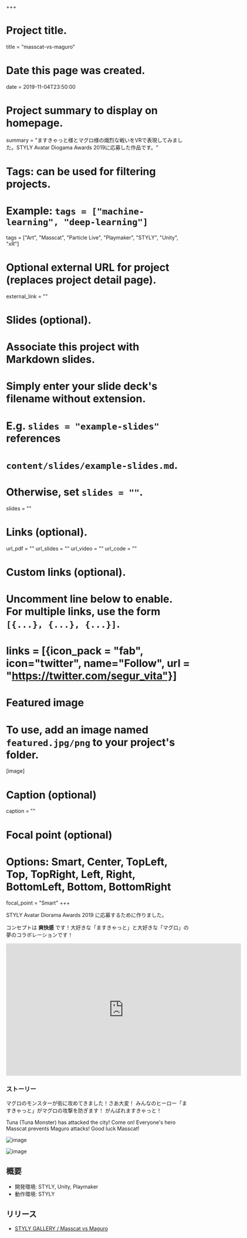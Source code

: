 +++
# Project title.
title = "masscat-vs-maguro"

# Date this page was created.
date = 2019-11-04T23:50:00

# Project summary to display on homepage.
summary = "ますきゃっと様とマグロ様の熾烈な戦いをVRで表現してみました。STYLY Avatar Diogama Awards 2019に応募した作品です。"

# Tags: can be used for filtering projects.
# Example: `tags = ["machine-learning", "deep-learning"]`
tags = ["Art", "Masscat", "Particle Live", "Playmaker", "STYLY", "Unity", "xR"]

# Optional external URL for project (replaces project detail page).
external_link = ""

# Slides (optional).
#   Associate this project with Markdown slides.
#   Simply enter your slide deck's filename without extension.
#   E.g. `slides = "example-slides"` references 
#   `content/slides/example-slides.md`.
#   Otherwise, set `slides = ""`.
slides = ""

# Links (optional).
url_pdf = ""
url_slides = ""
url_video = ""
url_code = ""

# Custom links (optional).
#   Uncomment line below to enable. For multiple links, use the form `[{...}, {...}, {...}]`.
# links = [{icon_pack = "fab", icon="twitter", name="Follow", url = "https://twitter.com/segur_vita"}]

# Featured image
# To use, add an image named `featured.jpg/png` to your project's folder. 
[image]
  # Caption (optional)
  caption = ""

  # Focal point (optional)
  # Options: Smart, Center, TopLeft, Top, TopRight, Left, Right, BottomLeft, Bottom, BottomRight
  focal_point = "Smart"
+++

STYLY Avatar Diorama Awards 2019 に応募するために作りました。

コンセプトは **爽快感** です！大好きな「ますきゃっと」と大好きな「マグロ」の夢のコラボレーションです！

<iframe height="360" width="640" frameborder="0" src="https://gallery.styly.cc/embed?g=2d37c169-fdec-11e9-bea5-06540631ffe6" allowfullscreen="allowfullscreen"></iframe>



### ストーリー

マグロのモンスターが街に攻めてきました！さあ大変！
みんなのヒーロー「ますきゃっと」がマグロの攻撃を防ぎます！
がんばれますきゃっと！

Tuna (Tuna Monster) has attacked the city! Come on! Everyone's hero Masscat prevents Maguro attacks! Good luck Masscat!

![image](/img/masscat-vs-maguro/image01.PNG)

![image](/img/masscat-vs-maguro/image03.PNG)



## 概要

- 開発環境: STYLY, Unity, Playmaker
- 動作環境: STYLY

## リリース

- [STYLY GALLERY / Masscat vs Maguro](https://gallery.styly.cc/segur/2d37c169-fdec-11e9-bea5-06540631ffe6)

